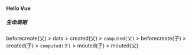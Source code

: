 #### Hello Vue
##### 生命周期
beforecreate(父) >  data > created(父) > `computed(父)` > beforecreate(子) > created(子) > `computed(子)` > mouted(子) > mouted(父)